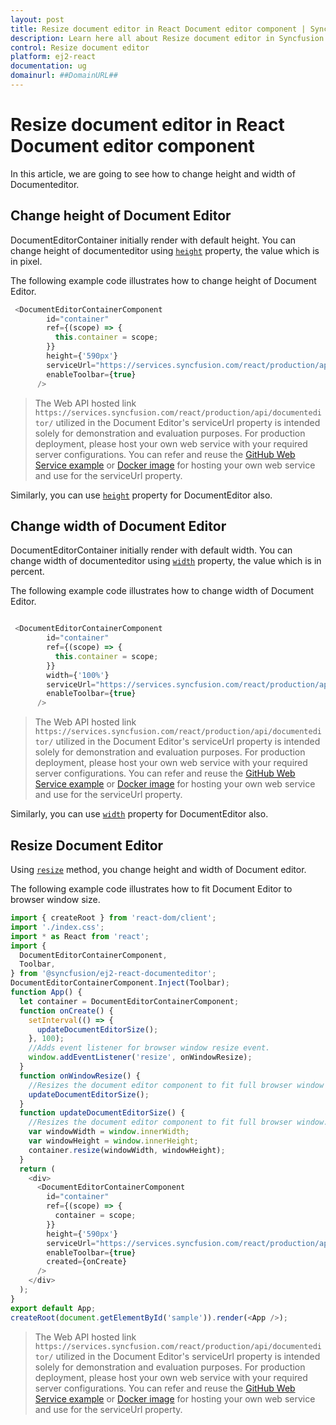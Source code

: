```yaml
---
layout: post
title: Resize document editor in React Document editor component | Syncfusion
description: Learn here all about Resize document editor in Syncfusion React Document editor component of Syncfusion Essential JS 2 and more.
control: Resize document editor 
platform: ej2-react
documentation: ug
domainurl: ##DomainURL##
---
```


# Resize document editor in React Document editor component

In this article, we are going to see how to change height and width of Documenteditor.

## Change height of Document Editor

DocumentEditorContainer initially render with default height. You can change height of documenteditor using [`height`](https://ej2.syncfusion.com/react/documentation/api/document-editor-container/documentEditorContainerModel/#height) property, the value which is in pixel.

The following example code illustrates how to change height of Document Editor.

```ts
 <DocumentEditorContainerComponent
        id="container"
        ref={(scope) => {
          this.container = scope;
        }}
        height={'590px'}
        serviceUrl="https://services.syncfusion.com/react/production/api/documenteditor/"
        enableToolbar={true}
      />
```

> The Web API hosted link `https://services.syncfusion.com/react/production/api/documenteditor/` utilized in the Document Editor's serviceUrl property is intended solely for demonstration and evaluation purposes. For production deployment, please host your own web service with your required server configurations. You can refer and reuse the [GitHub Web Service example](https://github.com/SyncfusionExamples/EJ2-DocumentEditor-WebServices) or [Docker image](https://hub.docker.com/r/syncfusion/word-processor-server) for hosting your own web service and use for the serviceUrl property.

Similarly, you can use [`height`](https://ej2.syncfusion.com/react/documentation/api/document-editor/#height) property for DocumentEditor also.

## Change width of Document Editor

DocumentEditorContainer initially render with default width. You can change width of documenteditor using [`width`](https://ej2.syncfusion.com/react/documentation/api/document-editor-container/documentEditorContainerModel/#width) property, the value which is in percent.

The following example code illustrates how to change width of Document Editor.

```ts

 <DocumentEditorContainerComponent
        id="container"
        ref={(scope) => {
          this.container = scope;
        }}
        width={'100%'}
        serviceUrl="https://services.syncfusion.com/react/production/api/documenteditor/"
        enableToolbar={true}
      />

```

> The Web API hosted link `https://services.syncfusion.com/react/production/api/documenteditor/` utilized in the Document Editor's serviceUrl property is intended solely for demonstration and evaluation purposes. For production deployment, please host your own web service with your required server configurations. You can refer and reuse the [GitHub Web Service example](https://github.com/SyncfusionExamples/EJ2-DocumentEditor-WebServices) or [Docker image](https://hub.docker.com/r/syncfusion/word-processor-server) for hosting your own web service and use for the serviceUrl property.

Similarly, you can use [`width`](https://ej2.syncfusion.com/react/documentation/api/document-editor/#width) property for DocumentEditor also.

## Resize Document Editor

Using [`resize`](https://ej2.syncfusion.com/react/documentation/api/document-editor-container/#resize) method, you change height and width of Document editor.

The following example code illustrates how to fit Document Editor to browser window size.

```ts
import { createRoot } from 'react-dom/client';
import './index.css';
import * as React from 'react';
import {
  DocumentEditorContainerComponent,
  Toolbar,
} from '@syncfusion/ej2-react-documenteditor';
DocumentEditorContainerComponent.Inject(Toolbar);
function App() {
  let container = DocumentEditorContainerComponent;
  function onCreate() {
    setInterval(() => {
      updateDocumentEditorSize();
    }, 100);
    //Adds event listener for browser window resize event.
    window.addEventListener('resize', onWindowResize);
  }
  function onWindowResize() {
    //Resizes the document editor component to fit full browser window automatically whenever the browser resized.
    updateDocumentEditorSize();
  }
  function updateDocumentEditorSize() {
    //Resizes the document editor component to fit full browser window.
    var windowWidth = window.innerWidth;
    var windowHeight = window.innerHeight;
    container.resize(windowWidth, windowHeight);
  }
  return (
    <div>
      <DocumentEditorContainerComponent
        id="container"
        ref={(scope) => {
          container = scope;
        }}
        height={'590px'}
        serviceUrl="https://services.syncfusion.com/react/production/api/documenteditor/"
        enableToolbar={true}
        created={onCreate}
      />
    </div>
  );
}
export default App;
createRoot(document.getElementById('sample')).render(<App />);

```

> The Web API hosted link `https://services.syncfusion.com/react/production/api/documenteditor/` utilized in the Document Editor's serviceUrl property is intended solely for demonstration and evaluation purposes. For production deployment, please host your own web service with your required server configurations. You can refer and reuse the [GitHub Web Service example](https://github.com/SyncfusionExamples/EJ2-DocumentEditor-WebServices) or [Docker image](https://hub.docker.com/r/syncfusion/word-processor-server) for hosting your own web service and use for the serviceUrl property.
